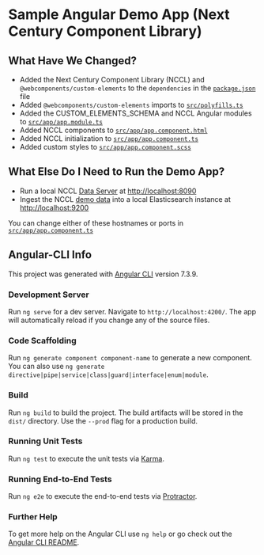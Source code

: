 # Sample Angular Demo App (Next Century Component Library)

## What Have We Changed?

- Added the Next Century Component Library (NCCL) and `@webcomponents/custom-elements` to the `dependencies` in the [`package.json`](./package.json) file
- Added `@webcomponents/custom-elements` imports to [`src/polyfills.ts`](./src/polyfills.ts)
- Added the CUSTOM_ELEMENTS_SCHEMA and NCCL Angular modules to [`src/app/app.module.ts`](./src/app/app.module.ts)
- Added NCCL components to [`src/app/app.component.html`](./src/app/app.component.html)
- Added NCCL initialization to [`src/app/app.component.ts`](./src/app/app.component.ts)
- Added custom styles to [`src/app/app.component.scss`](./src/app/app.component.scss)

## What Else Do I Need to Run the Demo App?

- Run a local NCCL [Data Server](../../README.md#the-data-server) at [http://localhost:8090](http://localhost:8090)
- Ingest the NCCL [demo data](../data) into a local Elasticsearch instance at [http://localhost:9200](http://localhost:9200)

You can change either of these hostnames or ports in [`src/app/app.component.ts`](./src/app/app.component.ts)

## Angular-CLI Info

This project was generated with [Angular CLI](https://github.com/angular/angular-cli) version 7.3.9.

### Development Server

Run `ng serve` for a dev server. Navigate to `http://localhost:4200/`. The app will automatically reload if you change any of the source files.

### Code Scaffolding

Run `ng generate component component-name` to generate a new component. You can also use `ng generate directive|pipe|service|class|guard|interface|enum|module`.

### Build

Run `ng build` to build the project. The build artifacts will be stored in the `dist/` directory. Use the `--prod` flag for a production build.

### Running Unit Tests

Run `ng test` to execute the unit tests via [Karma](https://karma-runner.github.io).

### Running End-to-End Tests

Run `ng e2e` to execute the end-to-end tests via [Protractor](http://www.protractortest.org/).

### Further Help

To get more help on the Angular CLI use `ng help` or go check out the [Angular CLI README](https://github.com/angular/angular-cli/blob/master/README.md).
